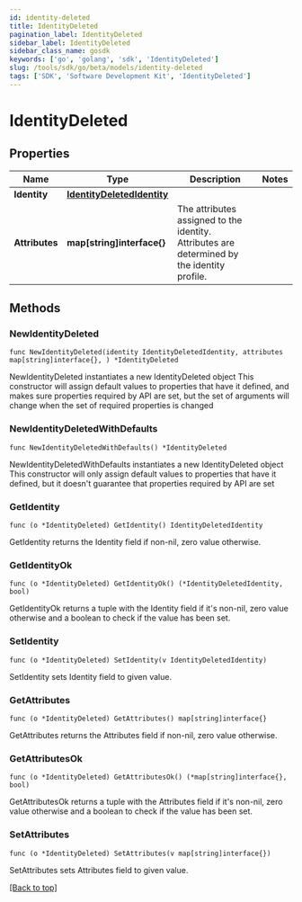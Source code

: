 ```yaml
---
id: identity-deleted
title: IdentityDeleted
pagination_label: IdentityDeleted
sidebar_label: IdentityDeleted
sidebar_class_name: gosdk
keywords: ['go', 'golang', 'sdk', 'IdentityDeleted'] 
slug: /tools/sdk/go/beta/models/identity-deleted
tags: ['SDK', 'Software Development Kit', 'IdentityDeleted']
---
```


# IdentityDeleted

## Properties

Name | Type | Description | Notes
------------ | ------------- | ------------- | -------------
**Identity** |  [**IdentityDeletedIdentity**](identity-deleted-identity) |  | 
**Attributes** |  **map[string]interface{}** | The attributes assigned to the identity. Attributes are determined by the identity profile. | 

## Methods

### NewIdentityDeleted

`func NewIdentityDeleted(identity IdentityDeletedIdentity, attributes map[string]interface{}, ) *IdentityDeleted`

NewIdentityDeleted instantiates a new IdentityDeleted object
This constructor will assign default values to properties that have it defined,
and makes sure properties required by API are set, but the set of arguments
will change when the set of required properties is changed

### NewIdentityDeletedWithDefaults

`func NewIdentityDeletedWithDefaults() *IdentityDeleted`

NewIdentityDeletedWithDefaults instantiates a new IdentityDeleted object
This constructor will only assign default values to properties that have it defined,
but it doesn't guarantee that properties required by API are set

### GetIdentity

`func (o *IdentityDeleted) GetIdentity() IdentityDeletedIdentity`

GetIdentity returns the Identity field if non-nil, zero value otherwise.

### GetIdentityOk

`func (o *IdentityDeleted) GetIdentityOk() (*IdentityDeletedIdentity, bool)`

GetIdentityOk returns a tuple with the Identity field if it's non-nil, zero value otherwise
and a boolean to check if the value has been set.

### SetIdentity

`func (o *IdentityDeleted) SetIdentity(v IdentityDeletedIdentity)`

SetIdentity sets Identity field to given value.


### GetAttributes

`func (o *IdentityDeleted) GetAttributes() map[string]interface{}`

GetAttributes returns the Attributes field if non-nil, zero value otherwise.

### GetAttributesOk

`func (o *IdentityDeleted) GetAttributesOk() (*map[string]interface{}, bool)`

GetAttributesOk returns a tuple with the Attributes field if it's non-nil, zero value otherwise
and a boolean to check if the value has been set.

### SetAttributes

`func (o *IdentityDeleted) SetAttributes(v map[string]interface{})`

SetAttributes sets Attributes field to given value.



[[Back to top]](#) 


